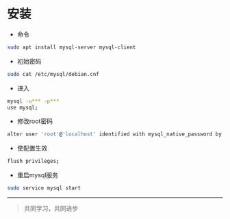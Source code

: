 # 安装

* 命令

```bash
sudo apt install mysql-server mysql-client
```

* 初始密码

```bash
sudo cat /etc/mysql/debian.cnf
```

* 进入

```bash
mysql -u*** -p***
use mysql;
```

* 修改root密码

```bash
alter user 'root'@'localhost' identified with mysql_native_password by '123456';
```

* 使配置生效

```bash
flush privileges;
```

* 重启mysql服务

```bash
sudo service mysql start
```

___
> 共同学习，共同进步